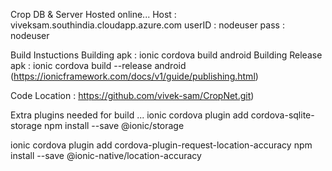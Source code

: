 Crop DB & Server Hosted online... 
Host : viveksam.southindia.cloudapp.azure.com 
userID : nodeuser 
pass : nodeuser

Build Instuctions Building apk : ionic cordova build android 
Building Release apk : ionic cordova build --release android (https://ionicframework.com/docs/v1/guide/publishing.html)

Code Location : https://github.com/vivek-sam/CropNet.git)

Extra plugins needed for build ...
ionic cordova plugin add cordova-sqlite-storage
npm install --save @ionic/storage

ionic cordova plugin add cordova-plugin-request-location-accuracy
npm install --save @ionic-native/location-accuracy
